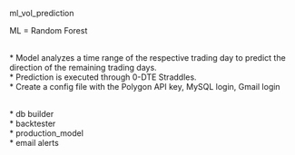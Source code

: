 ml_vol_prediction

ML = Random Forest

<br>* Model analyzes a time range of the respective trading day to predict the direction of the remaining trading days.
<br>* Prediction is executed through 0-DTE Straddles.
<br>* Create a config file with the Polygon API key, MySQL login, Gmail login

<br>* db builder
<br>* backtester
<br>* production_model
<br>* email alerts

